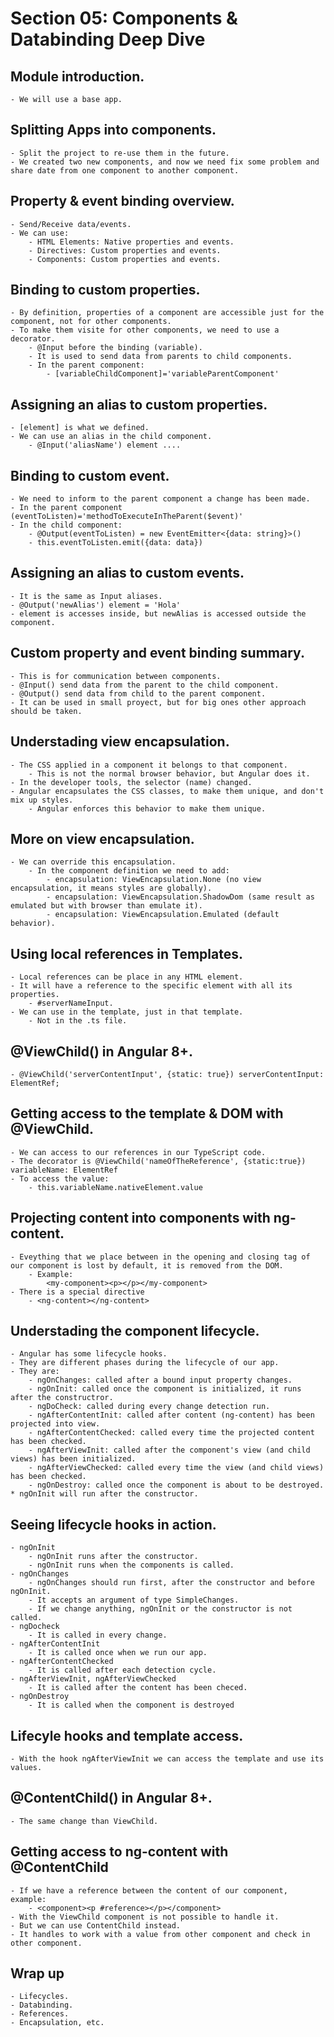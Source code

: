 # Section 05: Components & Databinding Deep Dive

## Module introduction.

    - We will use a base app.

## Splitting Apps into components.

    - Split the project to re-use them in the future.
    - We created two new components, and now we need fix some problem and share date from one component to another component.

## Property & event binding overview.

    - Send/Receive data/events.
    - We can use:
        - HTML Elements: Native properties and events.
        - Directives: Custom properties and events.
        - Components: Custom properties and events.

## Binding to custom properties.

    - By definition, properties of a component are accessible just for the component, not for other components.
    - To make them visite for other components, we need to use a decorator.
        - @Input before the binding (variable).
        - It is used to send data from parents to child components.
        - In the parent component:
            - [variableChildComponent]='variableParentComponent'

## Assigning an alias to custom properties.

    - [element] is what we defined.
    - We can use an alias in the child component.
        - @Input('aliasName') element ....

## Binding to custom event.

    - We need to inform to the parent component a change has been made.
    - In the parent component (eventToListen)='methodToExecuteInTheParent($event)'
    - In the child component:
        - @Output(eventToListen) = new EventEmitter<{data: string}>()
        - this.eventToListen.emit({data: data})

## Assigning an alias to custom events.

    - It is the same as Input aliases.
    - @Output('newAlias') element = 'Hola'
    - element is accesses inside, but newAlias is accessed outside the component.

## Custom property and event binding summary.

    - This is for communication between components.
    - @Input() send data from the parent to the child component.
    - @Output() send data from child to the parent component.
    - It can be used in small proyect, but for big ones other approach should be taken.

## Understading view encapsulation.

    - The CSS applied in a component it belongs to that component.
        - This is not the normal browser behavior, but Angular does it.
    - In the developer tools, the selector (name) changed.
    - Angular encapsulates the CSS classes, to make them unique, and don't mix up styles.
        - Angular enforces this behavior to make them unique.

## More on view encapsulation.

    - We can override this encapsulation.
        - In the component definition we need to add:
            - encapsulation: ViewEncapsulation.None (no view encapsulation, it means styles are globally).
            - encapsulation: ViewEncapsulation.ShadowDom (same result as emulated but with browser than emulate it).
            - encapsulation: ViewEncapsulation.Emulated (default behavior).

## Using local references in Templates.

    - Local references can be place in any HTML element.
    - It will have a reference to the specific element with all its properties.
        - #serverNameInput.
    - We can use in the template, just in that template.
        - Not in the .ts file.

## @ViewChild() in Angular 8+.

    - @ViewChild('serverContentInput', {static: true}) serverContentInput: ElementRef;

## Getting access to the template & DOM with @ViewChild.

    - We can access to our references in our TypeScript code.
    - The decorator is @ViewChild('nameOfTheReference', {static:true}) variableName: ElementRef
    - To access the value:
        - this.variableName.nativeElement.value

## Projecting content into components with ng-content.

    - Eveything that we place between in the opening and closing tag of our component is lost by default, it is removed from the DOM.
        - Example:
            <my-component><p></p></my-component>
    - There is a special directive
        - <ng-content></ng-content>

## Understading the component lifecycle.

    - Angular has some lifecycle hooks.
    - They are different phases during the lifecycle of our app.
    - They are:
        - ngOnChanges: called after a bound input property changes.
        - ngOnInit: called once the component is initialized, it runs after the constructror.
        - ngDoCheck: called during every change detection run.
        - ngAfterContentInit: called after content (ng-content) has been projected into view.
        - ngAfterContentChecked: called every time the projected content has been checked.
        - ngAfterViewInit: called after the component's view (and child views) has been initialized.
        - ngAfterViewChecked: called every time the view (and child views) has been checked.
        - ngOnDestroy: called once the component is about to be destroyed.
    * ngOnInit will run after the constructor.

## Seeing lifecycle hooks in action.

    - ngOnInit
        - ngOnInit runs after the constructor.
        - ngOnInit runs when the components is called.
    - ngOnChanges
        - ngOnChanges should run first, after the constructor and before ngOnInit.
        - It accepts an argument of type SimpleChanges.
        - If we change anything, ngOnInit or the constructor is not called.
    - ngDocheck
        - It is called in every change.
    - ngAfterContentInit
        - It is called once when we run our app.
    - ngAfterContentChecked
        - It is called after each detection cycle.
    - ngAfterViewInit, ngAfterViewChecked
        - It is called after the content has been checed.
    - ngOnDestroy
        - It is called when the component is destroyed

## Lifecyle hooks and template access.

    - With the hook ngAfterViewInit we can access the template and use its values.

## @ContentChild() in Angular 8+.

    - The same change than ViewChild.

## Getting access to ng-content with @ContentChild

    - If we have a reference between the content of our component, example:
        - <component><p #reference></p></component>
    - With the ViewChild component is not possible to handle it.
    - But we can use ContentChild instead.
    - It handles to work with a value from other component and check in other component.

## Wrap up

    - Lifecycles.
    - Databinding.
    - References.
    - Encapsulation, etc.
